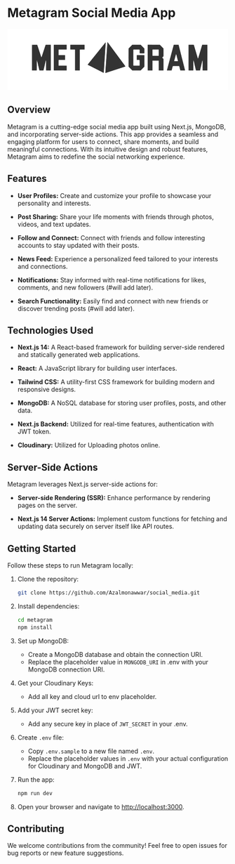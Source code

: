 

# Metagram Social Media App

![Metagram Logo](/public/icons/logo.png)

## Overview

Metagram is a cutting-edge social media app built using Next.js, MongoDB, and incorporating server-side actions. This app provides a seamless and engaging platform for users to connect, share moments, and build meaningful connections. With its intuitive design and robust features, Metagram aims to redefine the social networking experience.

## Features

- **User Profiles:** Create and customize your profile to showcase your personality and interests.

- **Post Sharing:** Share your life moments with friends through photos, videos, and text updates.

- **Follow and Connect:** Connect with friends and follow interesting accounts to stay updated with their posts.

- **News Feed:** Experience a personalized feed tailored to your interests and connections.

- **Notifications:** Stay informed with real-time notifications for likes, comments, and new followers (#will add later).

- **Search Functionality:** Easily find and connect with new friends or discover trending posts (#will add later).

## Technologies Used

- **Next.js 14:** A React-based framework for building server-side rendered and statically generated web applications.

- **React:** A JavaScript library for building user interfaces.

- **Tailwind CSS:** A utility-first CSS framework for building modern and responsive designs.

- **MongoDB:** A NoSQL database for storing user profiles, posts, and other data.

- **Next.js Backend:** Utilized for real-time features, authentication with JWT token.

- **Cloudinary:** Utilized for Uploading photos online.

## Server-Side Actions

Metagram leverages Next.js server-side actions for:

- **Server-side Rendering (SSR):** Enhance performance by rendering pages on the server.

- **Next.js 14 Server Actions:** Implement custom functions for fetching and updating data securely on server itself like API routes.

## Getting Started

Follow these steps to run Metagram locally:

1. Clone the repository:
   ```bash
   git clone https://github.com/Azalmonawwar/social_media.git
   ```

2. Install dependencies:
   ```bash
   cd metagram
   npm install
   ```

3. Set up MongoDB:
   - Create a MongoDB database and obtain the connection URI.
   - Replace the placeholder value in `MONGODB_URI` in .env with your MongoDB connection URI.

4. Get your Cloudinary Keys:
   - Add all key and cloud url to env placeholder.

5. Add your JWT secret key:
   - Add any secure key in place of `JWT_SECRET` in your .env.

6. Create `.env` file:
   - Copy `.env.sample` to a new file named `.env`.
   - Replace the placeholder values in `.env` with your actual configuration for Cloudinary and MongoDB and JWT.

7. Run the app:
   ```bash
   npm run dev
   ```

8. Open your browser and navigate to [http://localhost:3000](http://localhost:3000).

## Contributing

We welcome contributions from the community! Feel free to open issues for bug reports or new feature suggestions.

